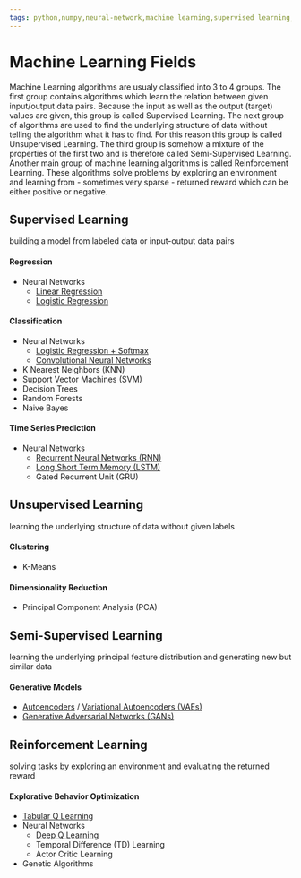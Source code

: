 ```yaml
---
tags: python,numpy,neural-network,machine learning,supervised learning,unsupervised learning,reinforcement learning,regression,classification,clustering,dimensionality reduction
---
```

# Machine Learning Fields

Machine Learning algorithms are usualy classified into 3 to 4 groups.
The first group contains algorithms which learn the relation between given input/output data pairs.
Because the input as well as the output (target) values are given, this group is called Supervised Learning.
The next group of algorithms are used to find the underlying structure of data without telling the algorithm what it has to find. For this reason this group is called Unsupervised Learning.
The third group is somehow a mixture of the properties of the first two and is therefore called Semi-Supervised Learning.
Another main group of machine learning algorithms is called Reinforcement Learning.
These algorithms solve problems by exploring an environment and learning from - sometimes very sparse - returned reward which can be either positive or negative.

## Supervised Learning

building a model from labeled data or input-output data pairs

#### Regression
- Neural Networks
  - [Linear Regression](linear_regression.md)
  - [Logistic Regression](logistic_regression.md)

#### Classification
- Neural Networks
  - [Logistic Regression + Softmax](xor_classification.md)
  - [Convolutional Neural Networks](convolutional_networks.md)
- K Nearest Neighbors (KNN)
- Support Vector Machines (SVM)
- Decision Trees
- Random Forests
- Naive Bayes

#### Time Series Prediction
- Neural Networks
  - [Recurrent Neural Networks (RNN)](recurrent_networks.md)
  - [Long Short Term Memory (LSTM)](long_short_term_memory.md)
  - Gated Recurrent Unit (GRU)

## Unsupervised Learning

learning the underlying structure of data without given labels

#### Clustering
- K-Means

#### Dimensionality Reduction
- Principal Component Analysis (PCA)

## Semi-Supervised Learning

learning the underlying principal feature distribution and generating new but similar data

#### Generative Models
- [Autoencoders](autoencoder.md) / [Variational Autoencoders (VAEs)](variational_autoencoder.md)
- [Generative Adversarial Networks (GANs)](generative_networks.md)

## Reinforcement Learning

solving tasks by exploring an environment and evaluating the returned reward

#### Explorative Behavior Optimization
- [Tabular Q Learning](tabular_q_learning.md)
- Neural Networks
  - [Deep Q Learning](deep_q_learning.md)
  - Temporal Difference (TD) Learning
  - Actor Critic Learning
- Genetic Algorithms

